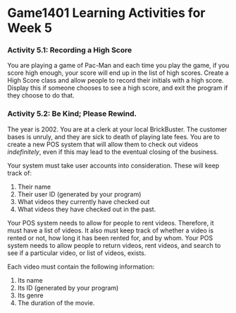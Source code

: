 # Game1401 Learning Activities for Week 5
### Activity 5.1: Recording a High Score

You are playing a game of Pac-Man and each time you play the game, if you score high enough, your score will end up in the list of high scores. Create a High Score class and allow people to record their initials with a high score. Display this if someone chooses to see a high score, and exit the program if they choose to do that.

### Activity 5.2: Be Kind; Please Rewind.

The year is 2002. You are at a clerk at your local BrickBuster. The customer bases is unruly, and they are sick to death of playing late fees. You are to create a new POS system that will allow them to check out videos *indefinitely*, even if this may lead to the eventual closing of the business.

Your system must take user accounts into consideration. These will keep track of:

1. Their name
2. Their user ID (generated by your program)
3. What videos they currently have checked out
4. What videos they have checked out in the past.

Your POS system needs to allow for people to rent videos. Therefore, it must have a list of videos. It also must keep track of whether a video is rented or not, how long it has been rented for, and by whom. Your POS system needs to allow people to return videos, rent videos, and search to see if a particular video, or list of videos, exists.

Each video must contain the following information:

1. Its name
2. Its ID (generated by your program)
3. Its genre
4. The duration of the movie.